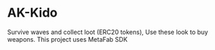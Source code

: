 # AK-Kido
Survive waves and collect loot (ERC20 tokens), Use these look to buy weapons. This project uses MetaFab SDK 
